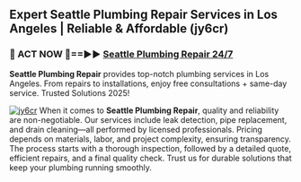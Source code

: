 ## Expert Seattle Plumbing Repair Services in Los Angeles | Reliable & Affordable (jy6cr)  

<h3>🚿 ACT NOW 🌟==►► <a href="https://tinyurl.com/2ne6vx2x" rel="nofollow">Seattle Plumbing Repair 24/7</a></h3>

**Seattle Plumbing Repair** provides top-notch plumbing services in Los Angeles. From repairs to installations, enjoy free consultations + same-day service. Trusted Solutions 2025!

[![jy6cr](https://i.imgur.com/4PFF4AK.jpeg)](https://tinyurl.com/2ne6vx2x)
When it comes to **Seattle Plumbing Repair**, quality and reliability are non-negotiable. Our services include leak detection, pipe replacement, and drain cleaning—all performed by licensed professionals. Pricing depends on materials, labor, and project complexity, ensuring transparency. The process starts with a thorough inspection, followed by a detailed quote, efficient repairs, and a final quality check. Trust us for durable solutions that keep your plumbing running smoothly.